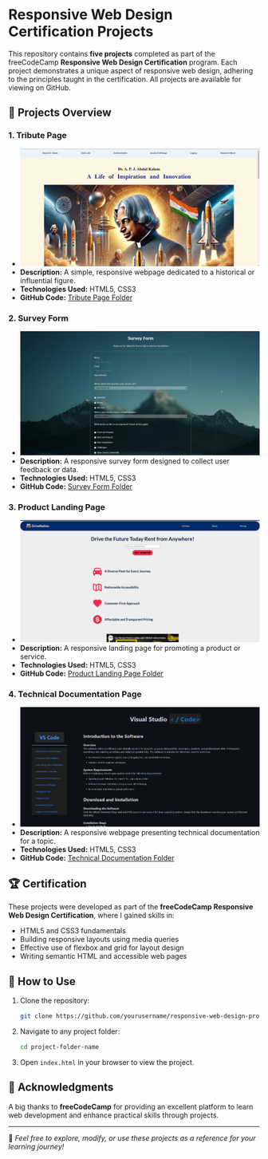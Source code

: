# Responsive Web Design Certification Projects

This repository contains **five projects** completed as part of the freeCodeCamp **Responsive Web Design Certification** program. Each project demonstrates a unique aspect of responsive web design, adhering to the principles taught in the certification. All projects are available for viewing on GitHub.

## 📂 Projects Overview

### 1. **Tribute Page**
   - ![Tribute Page Screenshot](./Screenshots/tribute-page.png)
   - **Description:** A simple, responsive webpage dedicated to a historical or influential figure.
   - **Technologies Used:** HTML5, CSS3
   - **GitHub Code:** [Tribute Page Folder](./Tribute%20Page/)

### 2. **Survey Form**
   - ![Survey Form Screenshot](./Screenshots/survey-form.png)
   - **Description:** A responsive survey form designed to collect user feedback or data.
   - **Technologies Used:** HTML5, CSS3
   - **GitHub Code:** [Survey Form Folder](./Survey%20Form/)

### 3. **Product Landing Page**
   - ![Product Landing Page Screenshot](./Screenshots/product-landing-page.png)
   - **Description:** A responsive landing page for promoting a product or service.
   - **Technologies Used:** HTML5, CSS3
   - **GitHub Code:** [Product Landing Page Folder](./Product%20Landing%20Page/FreeCodeCamp/)

### 4. **Technical Documentation Page**
   - ![Technical Documentation Screenshot](./Screenshots/Technical-Documation.png)
   - **Description:** A responsive webpage presenting technical documentation for a topic.
   - **Technologies Used:** HTML5, CSS3
   - **GitHub Code:** [Technical Documentation Folder](./Technical%20Documentation/)


## 🏆 Certification
These projects were developed as part of the **freeCodeCamp Responsive Web Design Certification**, where I gained skills in:
- HTML5 and CSS3 fundamentals
- Building responsive layouts using media queries
- Effective use of flexbox and grid for layout design
- Writing semantic HTML and accessible web pages

## 🚀 How to Use
1. Clone the repository:
   ```bash
   git clone https://github.com/yourusername/responsive-web-design-projects.git
   ```
2. Navigate to any project folder:
   ```bash
   cd project-folder-name
   ```
3. Open `index.html` in your browser to view the project.

## 🌟 Acknowledgments
A big thanks to **freeCodeCamp** for providing an excellent platform to learn web development and enhance practical skills through projects.

---

📌 *Feel free to explore, modify, or use these projects as a reference for your learning journey!*
